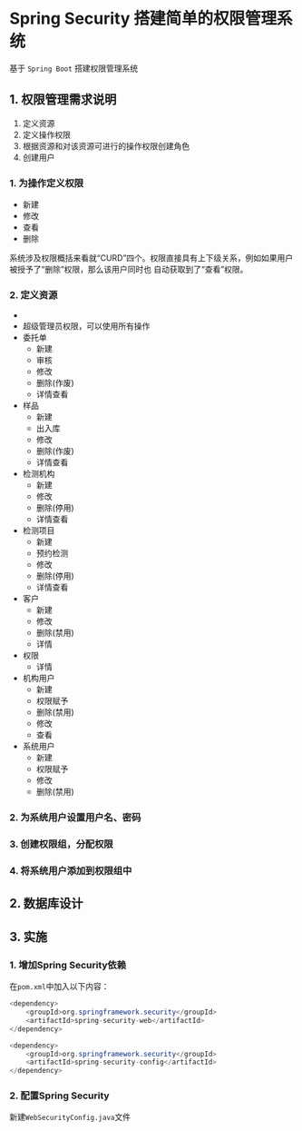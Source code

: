 # Spring Security 搭建简单的权限管理系统
基于 `Spring Boot` 搭建权限管理系统
## 1. 权限管理需求说明
1. 定义资源
2. 定义操作权限
3. 根据资源和对该资源可进行的操作权限创建角色
4. 创建用户

### 1. 为操作定义权限
- 新建
- 修改
- 查看
- 删除

系统涉及权限概括来看就“CURD”四个。权限直接具有上下级关系，例如如果用户被授予了“删除”权限，那么该用户同时也
自动获取到了“查看”权限。

### 2. 定义资源
- 
- 超级管理员权限，可以使用所有操作
- 委托单
    - 新建
    - 审核
    - 修改
    - 删除(作废)
    - 详情查看
- 样品
    - 新建
    - 出入库
    - 修改
    - 删除(作废)
    - 详情查看
- 检测机构
    - 新建
    - 修改
    - 删除(停用)
    - 详情查看
- 检测项目
    - 新建
    - 预约检测
    - 修改
    - 删除(停用)
    - 详情查看
- 客户
    - 新建
    - 修改
    - 删除(禁用)
    - 详情
- 权限
    - 详情
- 机构用户
    - 新建
    - 权限赋予
    - 删除(禁用)
    - 修改
    - 查看
- 系统用户
    - 新建
    - 权限赋予
    - 修改
    - 删除(禁用)
    
### 2. 为系统用户设置用户名、密码
### 3. 创建权限组，分配权限
### 4. 将系统用户添加到权限组中
## 2. 数据库设计
## 3. 实施
### 1. 增加Spring Security依赖
在`pom.xml`中加入以下内容：
``` java
<dependency>
    <groupId>org.springframework.security</groupId>
    <artifactId>spring-security-web</artifactId>
</dependency>

<dependency>
    <groupId>org.springframework.security</groupId>
    <artifactId>spring-security-config</artifactId>
</dependency>
```
### 2. 配置Spring Security
新建`WebSecurityConfig.java`文件
